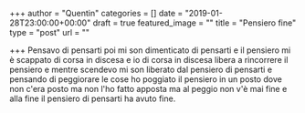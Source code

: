 +++
author = "Quentin"
categories = []
date = "2019-01-28T23:00:00+00:00"
draft = true
featured_image = ""
title = "Pensiero fine"
type = "post"
url = ""

+++
Pensavo di pensarti poi mi son dimenticato di pensarti e il pensiero mi è scappato di corsa in discesa e io di corsa in discesa libera a rincorrere il pensiero e mentre scendevo mi son liberato dal pensiero di pensarti e pensando di peggiorare le cose ho poggiato il pensiero in un posto dove non c'era posto ma non l'ho fatto apposta ma al peggio non v'è mai fine e alla fine il pensiero di pensarti ha avuto fine.